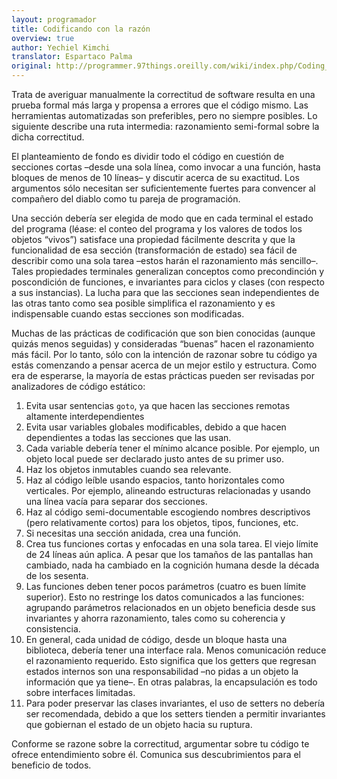 ```yaml
---
layout: programador
title: Codificando con la razón
overview: true
author: Yechiel Kimchi
translator: Espartaco Palma
original: http://programmer.97things.oreilly.com/wiki/index.php/Coding_with_Reason
---
```


Trata de averiguar manualmente la correctitud de software resulta en una
prueba formal más larga y propensa a errores que el código mismo. Las
herramientas automatizadas son preferibles, pero no siempre posibles. Lo
siguiente describe una ruta intermedia: razonamiento semi-formal sobre la
dicha correctitud.

El planteamiento de fondo es dividir todo el código en cuestión de
secciones cortas –desde una sola línea, como invocar a una función,
hasta bloques de menos de 10 líneas– y discutir acerca de su exactitud.
Los argumentos sólo necesitan ser suficientemente fuertes para convencer
al compañero del diablo como tu pareja de programación.

Una sección debería ser elegida de modo que en cada terminal el estado
del programa (léase: el conteo del programa y los valores de todos los
objetos “vivos”) satisface una propiedad fácilmente descrita y que la
funcionalidad de esa sección (transformación de estado) sea fácil de
describir como una sola tarea –estos harán el razonamiento más
sencillo–. Tales propiedades terminales generalizan conceptos como
precondinción y poscondición de funciones, e invariantes para ciclos y
clases (con respecto a sus instancias). La lucha para que las secciones
sean independientes de las otras tanto como sea posible simplifica el
razonamiento y es indispensable cuando estas secciones son modificadas.

Muchas de las prácticas de codificación que son bien conocidas (aunque
quizás menos seguidas) y consideradas “buenas” hacen el razonamiento más
fácil. Por lo tanto, sólo con la intención de razonar sobre tu código ya
estás comenzando a pensar acerca de un mejor estilo y estructura. Como
era de esperarse, la mayoría de estas prácticas pueden ser revisadas por
analizadores de código estático:

1. Evita usar sentencias `goto`, ya que hacen las secciones remotas
altamente interdependientes
2. Evita usar variables globales modificables, debido a que hacen
dependientes a todas las secciones que las usan.
3. Cada variable debería tener el mínimo alcance posible. Por ejemplo,
un objeto local puede ser declarado justo antes de su primer uso.
4. Haz los objetos inmutables cuando sea relevante.
5. Haz al código leíble usando espacios, tanto horizontales como
verticales. Por ejemplo, alineando estructuras relacionadas y usando
una línea vacía para separar dos secciones.
6. Haz al código semi-documentable escogiendo nombres descriptivos
(pero relativamente cortos) para los objetos, tipos, funciones, etc.
7. Si necesitas una sección anidada, crea una función.
8. Crea tus funciones cortas y enfocadas en una sola tarea. El viejo
límite de 24 líneas aún aplica. A pesar que los tamaños de las
pantallas han cambiado, nada ha cambiado en la cognición humana desde
la década de los sesenta.
9. Las funciones deben tener pocos parámetros (cuatro es buen límite
superior). Esto no restringe los datos comunicados a las funciones:
agrupando parámetros relacionados en un objeto beneficia desde sus
invariantes y ahorra razonamiento, tales como su coherencia y
consistencia.
10. En general, cada unidad de código, desde un bloque hasta una
biblioteca, debería tener una interface rala. Menos comunicación reduce
el razonamiento requerido. Esto significa que los getters que regresan
estados internos son una responsabilidad –no pidas a un objeto la
información que ya tiene–. En otras palabras, la encapsulación es todo
sobre interfaces limitadas.
11. Para poder preservar las clases invariantes, el uso de setters no
debería ser recomendada, debido a que los setters tienden a permitir
invariantes que gobiernan el estado de un objeto hacia su ruptura.

Conforme se razone sobre la correctitud, argumentar sobre tu código te
ofrece entendimiento sobre él. Comunica sus descubrimientos para el
beneficio de todos.

